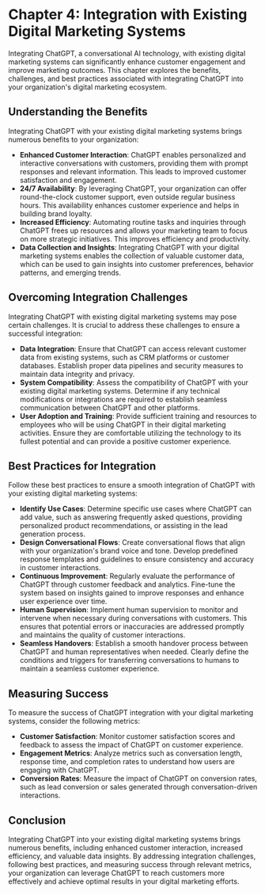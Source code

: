 Chapter 4: Integration with Existing Digital Marketing Systems
==============================================================

Integrating ChatGPT, a conversational AI technology, with existing digital marketing systems can significantly enhance customer engagement and improve marketing outcomes. This chapter explores the benefits, challenges, and best practices associated with integrating ChatGPT into your organization's digital marketing ecosystem.

Understanding the Benefits
--------------------------

Integrating ChatGPT with your existing digital marketing systems brings numerous benefits to your organization:

* **Enhanced Customer Interaction**: ChatGPT enables personalized and interactive conversations with customers, providing them with prompt responses and relevant information. This leads to improved customer satisfaction and engagement.
* **24/7 Availability**: By leveraging ChatGPT, your organization can offer round-the-clock customer support, even outside regular business hours. This availability enhances customer experience and helps in building brand loyalty.
* **Increased Efficiency**: Automating routine tasks and inquiries through ChatGPT frees up resources and allows your marketing team to focus on more strategic initiatives. This improves efficiency and productivity.
* **Data Collection and Insights**: Integrating ChatGPT with your digital marketing systems enables the collection of valuable customer data, which can be used to gain insights into customer preferences, behavior patterns, and emerging trends.

Overcoming Integration Challenges
---------------------------------

Integrating ChatGPT with existing digital marketing systems may pose certain challenges. It is crucial to address these challenges to ensure a successful integration:

* **Data Integration**: Ensure that ChatGPT can access relevant customer data from existing systems, such as CRM platforms or customer databases. Establish proper data pipelines and security measures to maintain data integrity and privacy.
* **System Compatibility**: Assess the compatibility of ChatGPT with your existing digital marketing systems. Determine if any technical modifications or integrations are required to establish seamless communication between ChatGPT and other platforms.
* **User Adoption and Training**: Provide sufficient training and resources to employees who will be using ChatGPT in their digital marketing activities. Ensure they are comfortable utilizing the technology to its fullest potential and can provide a positive customer experience.

Best Practices for Integration
------------------------------

Follow these best practices to ensure a smooth integration of ChatGPT with your existing digital marketing systems:

* **Identify Use Cases**: Determine specific use cases where ChatGPT can add value, such as answering frequently asked questions, providing personalized product recommendations, or assisting in the lead generation process.
* **Design Conversational Flows**: Create conversational flows that align with your organization's brand voice and tone. Develop predefined response templates and guidelines to ensure consistency and accuracy in customer interactions.
* **Continuous Improvement**: Regularly evaluate the performance of ChatGPT through customer feedback and analytics. Fine-tune the system based on insights gained to improve responses and enhance user experience over time.
* **Human Supervision**: Implement human supervision to monitor and intervene when necessary during conversations with customers. This ensures that potential errors or inaccuracies are addressed promptly and maintains the quality of customer interactions.
* **Seamless Handovers**: Establish a smooth handover process between ChatGPT and human representatives when needed. Clearly define the conditions and triggers for transferring conversations to humans to maintain a seamless customer experience.

Measuring Success
-----------------

To measure the success of ChatGPT integration with your digital marketing systems, consider the following metrics:

* **Customer Satisfaction**: Monitor customer satisfaction scores and feedback to assess the impact of ChatGPT on customer experience.
* **Engagement Metrics**: Analyze metrics such as conversation length, response time, and completion rates to understand how users are engaging with ChatGPT.
* **Conversion Rates**: Measure the impact of ChatGPT on conversion rates, such as lead conversion or sales generated through conversation-driven interactions.

Conclusion
----------

Integrating ChatGPT into your existing digital marketing systems brings numerous benefits, including enhanced customer interaction, increased efficiency, and valuable data insights. By addressing integration challenges, following best practices, and measuring success through relevant metrics, your organization can leverage ChatGPT to reach customers more effectively and achieve optimal results in your digital marketing efforts.
